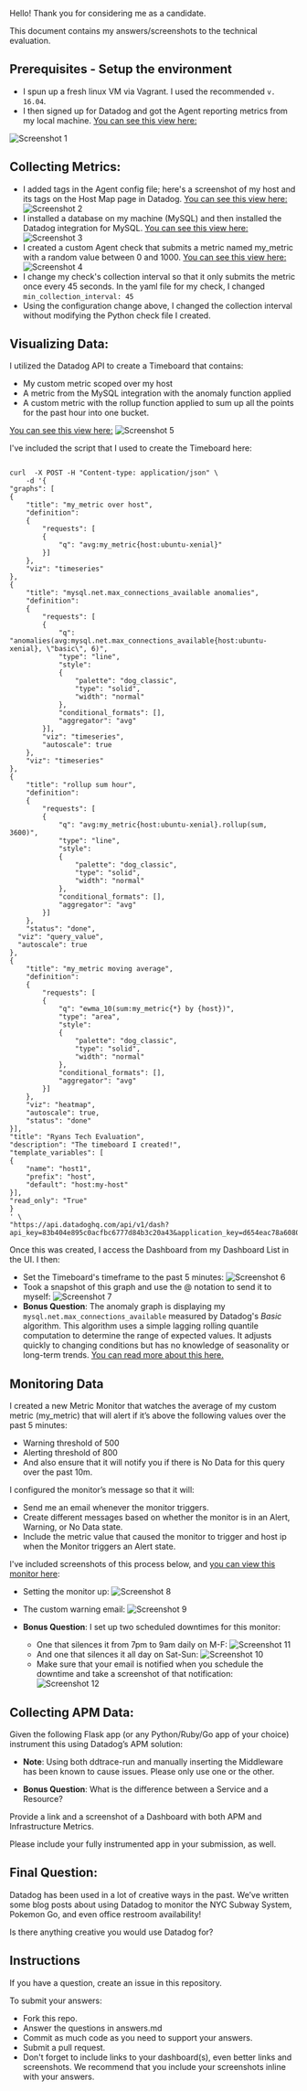 Hello! Thank you for considering me as a candidate.

This document contains my answers/screenshots to the technical evaluation.

## Prerequisites - Setup the environment

* I spun up a fresh linux VM via Vagrant. I used the recommended `v. 16.04`.
* I then signed up for Datadog and got the Agent reporting metrics from my local machine. [You can see this view here:](https://app.datadoghq.com/dash/host/497203256?live=true&from_ts=1528333343031&to_ts=1528336943031&page=0&is_auto=false&tile_size=m)

![Screenshot 1](1.png "Screenshot 1")

## Collecting Metrics:

* I added tags in the Agent config file; here's a screenshot of my host and its tags on the Host Map page in Datadog. [You can see this view here:](https://app.datadoghq.com/infrastructure/map?fillby=avg%3Acpuutilization&sizeby=avg%3Anometric&groupby=availability-zone&nameby=name&nometrichosts=false&tvMode=false&nogrouphosts=true&palette=green_to_orange&paletteflip=false&node_type=host&app=hello&host=497203256) ![Screenshot 2](2.png "Screenshot 2")
* I installed a database on my machine (MySQL) and then installed the Datadog integration for MySQL. [You can see this view here:](https://app.datadoghq.com/dash/integration/12/MySQL%20-%20Overview?live=true&tpl_var_scope=host%3Aubuntu-xenial&page=0&is_auto=false&from_ts=1528333560783&to_ts=1528337160783&tile_size=m) ![Screenshot 3](3.png "Screenshot 3")
* I created a custom Agent check that submits a metric named my_metric with a random value between 0 and 1000. [You can see this view here:](https://app.datadoghq.com/metric/summary?filter=my_metr) ![Screenshot 4](4.png "Screenshot 4")
* I change my check's collection interval so that it only submits the metric once every 45 seconds. In the yaml file for my check, I changed `min_collection_interval: 45`
* Using the configuration change above, I changed the collection interval without modifying the Python check file I created.

## Visualizing Data:

I utilized the Datadog API to create a Timeboard that contains:
* My custom metric scoped over my host
* A metric from the MySQL integration with the anomaly function applied 
* A custom metric with the rollup function applied to sum up all the points for the past hour into one bucket. 

[You can see this view here:](https://app.datadoghq.com/dash/829501/ryans-tech-evaluation?live=true&page=0&is_auto=false&from_ts=1528337274288&to_ts=1528340874288&tile_size=m) ![Screenshot 5](5.png "Screenshot 5")

I've included the script that I used to create the Timeboard here:

```

curl  -X POST -H "Content-type: application/json" \
    -d '{
"graphs": [
{
    "title": "my_metric over host",
    "definition":
    {
        "requests": [
        {
            "q": "avg:my_metric{host:ubuntu-xenial}"
        }]
    },
    "viz": "timeseries"
},
{
    "title": "mysql.net.max_connections_available anomalies",
    "definition":
    {
        "requests": [
        {
            "q": "anomalies(avg:mysql.net.max_connections_available{host:ubuntu-xenial}, \"basic\", 6)",
            "type": "line",
            "style":
            {
                "palette": "dog_classic",
                "type": "solid",
                "width": "normal"
            },
            "conditional_formats": [],
            "aggregator": "avg"
        }],
        "viz": "timeseries",
        "autoscale": true
    },
    "viz": "timeseries"
},
{
    "title": "rollup sum hour",
    "definition":
    {
        "requests": [
        {
            "q": "avg:my_metric{host:ubuntu-xenial}.rollup(sum, 3600)",
            "type": "line",
            "style":
            {
                "palette": "dog_classic",
                "type": "solid",
                "width": "normal"
            },
            "conditional_formats": [],
            "aggregator": "avg"
        }]
    },
    "status": "done",
  "viz": "query_value",
  "autoscale": true
},
{
    "title": "my_metric moving average",
    "definition":
    {
        "requests": [
        {
            "q": "ewma_10(sum:my_metric{*} by {host})",
            "type": "area",
            "style":
            {
                "palette": "dog_classic",
                "type": "solid",
                "width": "normal"
            },
            "conditional_formats": [],
            "aggregator": "avg"
        }]
    },
    "viz": "heatmap",
    "autoscale": true,
    "status": "done"
}],
"title": "Ryans Tech Evaluation",
"description": "The timeboard I created!",
"template_variables": [
{
    "name": "host1",
    "prefix": "host",
    "default": "host:my-host"
}],
"read_only": "True"
}
' \
"https://api.datadoghq.com/api/v1/dash?api_key=83b404e895c0acfbc6777d84b3c20a43&application_key=d654eac78a60809beaee1ffd5a41cd43b63f8aae"

```


Once this was created, I access the Dashboard from my Dashboard List in the UI. I then:

* Set the Timeboard's timeframe to the past 5 minutes: ![Screenshot 6](6.png "Screenshot 6")
* Took a snapshot of this graph and use the @ notation to send it to myself: ![Screenshot 7](7.png "Screenshot 7")
* **Bonus Question**: The anomaly graph is displaying my `mysql.net.max_connections_available` measured by Datadog's *Basic* algorithm. This algorithm uses a simple lagging rolling quantile computation to determine the range of expected values. It adjusts quickly to changing conditions but has no knowledge of seasonality or long-term trends. [You can read more about this here.](https://www.datadoghq.com/blog/introducing-anomaly-detection-datadog/#adding-anomaly-detection-to-graphs-and-alerts)

## Monitoring Data

I created a new Metric Monitor that watches the average of my custom metric (my_metric) that will alert if it’s above the following values over the past 5 minutes:

* Warning threshold of 500
* Alerting threshold of 800
* And also ensure that it will notify you if there is No Data for this query over the past 10m.

I configured the monitor’s message so that it will:

* Send me an email whenever the monitor triggers.
* Create different messages based on whether the monitor is in an Alert, Warning, or No Data state.
* Include the metric value that caused the monitor to trigger and host ip when the Monitor triggers an Alert state.

I've included screenshots of this process below, and [you can view this monitor here](https://app.datadoghq.com/monitors#5153850/edit):

* Setting the monitor up: ![Screenshot 8](8.png "Screenshot 8")
* The custom warning email: ![Screenshot 9](9.png "Screenshot 9")

* **Bonus Question**: I set up two scheduled downtimes for this monitor:

  * One that silences it from 7pm to 9am daily on M-F: ![Screenshot 11](11.png "Screenshot 11")
  * And one that silences it all day on Sat-Sun: ![Screenshot 10](10.png "Screenshot 10")
  * Make sure that your email is notified when you schedule the downtime and take a screenshot of that notification: ![Screenshot 12](12.png "Screenshot 12")

## Collecting APM Data:

Given the following Flask app (or any Python/Ruby/Go app of your choice) instrument this using Datadog’s APM solution:

* **Note**: Using both ddtrace-run and manually inserting the Middleware has been known to cause issues. Please only use one or the other.

* **Bonus Question**: What is the difference between a Service and a Resource?

Provide a link and a screenshot of a Dashboard with both APM and Infrastructure Metrics.

Please include your fully instrumented app in your submission, as well.

## Final Question:

Datadog has been used in a lot of creative ways in the past. We’ve written some blog posts about using Datadog to monitor the NYC Subway System, Pokemon Go, and even office restroom availability!

Is there anything creative you would use Datadog for?

## Instructions

If you have a question, create an issue in this repository.

To submit your answers:

* Fork this repo.
* Answer the questions in answers.md
* Commit as much code as you need to support your answers.
* Submit a pull request.
* Don't forget to include links to your dashboard(s), even better links and screenshots. We recommend that you include your screenshots inline with your answers.

